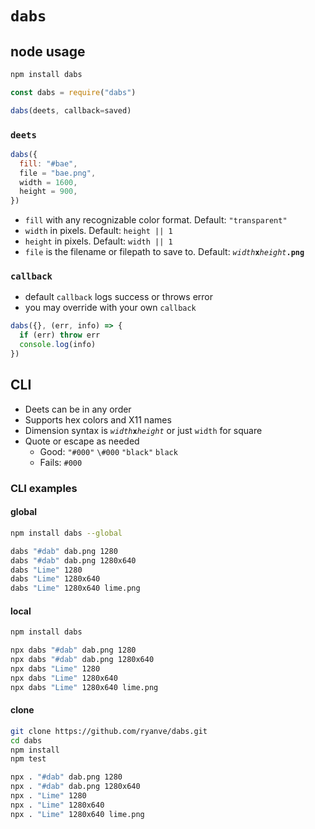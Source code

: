 # `dabs`

## node usage

```bash
npm install dabs
```

```js
const dabs = require("dabs")
```

```js
dabs(deets, callback=saved)
```

### `deets`

```js
dabs({
  fill: "#bae",
  file = "bae.png",
  width = 1600,
  height = 900,
})
```

- `fill` with any recognizable color format. Default: `"transparent"`
- `width` in pixels. Default: `height || 1`
- `height` in pixels. Default: `width || 1`
- `file` is the filename or filepath to save to. Default: <code><var>width</var><b>x</b><var>height</var><b>.png</b></code>

### `callback`

- default `callback` logs success or throws error
- you may override with your own `callback`

```js
dabs({}, (err, info) => {
  if (err) throw err
  console.log(info)
})
```

## CLI

- Deets can be in any order
- Supports hex colors and X11 names
- Dimension syntax is <code><var>width</var><b>x</b><var>height</var></code> or just `width` for square
- Quote or escape as needed
  * Good: `"#000"` `\#000` `"black"` `black`
  * Fails: `#000`

### CLI examples

#### global

```bash
npm install dabs --global
```

```bash
dabs "#dab" dab.png 1280
dabs "#dab" dab.png 1280x640
dabs "Lime" 1280
dabs "Lime" 1280x640
dabs "Lime" 1280x640 lime.png
```

#### local

```bash
npm install dabs
```

```bash
npx dabs "#dab" dab.png 1280
npx dabs "#dab" dab.png 1280x640
npx dabs "Lime" 1280
npx dabs "Lime" 1280x640
npx dabs "Lime" 1280x640 lime.png
```

#### clone

```bash
git clone https://github.com/ryanve/dabs.git
cd dabs
npm install
npm test
```

```bash
npx . "#dab" dab.png 1280
npx . "#dab" dab.png 1280x640
npx . "Lime" 1280
npx . "Lime" 1280x640
npx . "Lime" 1280x640 lime.png
```
